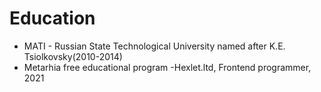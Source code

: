 # Education

- MATI - Russian State Technological University named after K.E. Tsiolkovsky(2010-2014)
- Metarhia free educational program
-Hexlet.ltd, Frontend programmer, 2021
